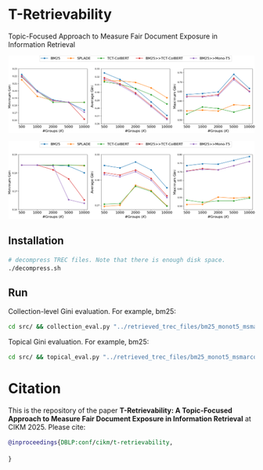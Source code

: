 # T-Retrievability

Topic-Focused Approach to Measure Fair Document Exposure in Information Retrieval

![Localised measure using dense representations of documents for K-means](https://github.com/XuejunChang/T-Retrievability/blob/main/results/aggr_gini_scikit_dense.png)

![Localised measure using tf-idf representations of documents for K-means](https://github.com/XuejunChang/T-Retrievability/blob/main/results/aggr_gini_scikit_tfidf.png)

## Installation

```bash
# decompress TREC files. Note that there is enough disk space.
./decompress.sh
```

## Run

Collection-level Gini evaluation. For example, bm25:

```bash
cd src/ && collection_eval.py "../retrieved_trec_files/bm25_monot5_msmarco-passage_dev_100.res"
```

Topical Gini evaluation. For example, bm25:

```bash
cd src/ && topical_eval.py "../retrieved_trec_files/bm25_monot5_msmarco-passage_dev_100.res" "../grouped_queries/clustered_dev_queries_by_5000_scikit_tfidf.csv"  
```

# Citation

This is the repository of the paper **T-Retrievability: A Topic-Focused Approach to Measure Fair
Document Exposure in Information Retrieval** at CIKM 2025. Please cite:

```bibtex
@inproceedings{DBLP:conf/cikm/t-retrievability,

}
```
